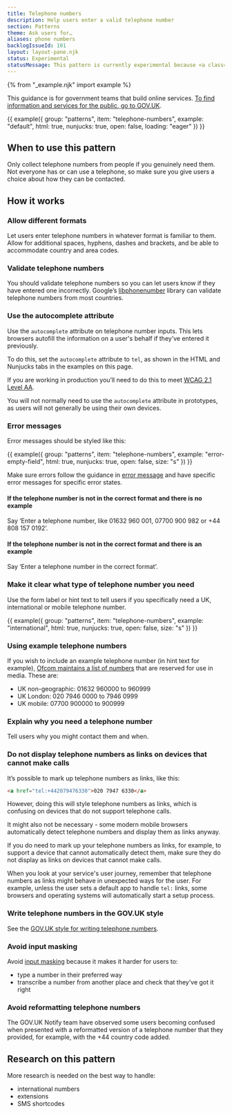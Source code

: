 ```yaml
---
title: Telephone numbers
description: Help users enter a valid telephone number
section: Patterns
theme: Ask users for…
aliases: phone numbers
backlogIssueId: 101
layout: layout-pane.njk
status: Experimental
statusMessage: This pattern is currently experimental because <a class="govuk-link" href="#research-on-this-pattern">more research</a> is needed to validate it.
---
```


{% from "_example.njk" import example %}

This guidance is for government teams that build online services. [To find information and services for the public, go to GOV.UK](https://www.gov.uk/).

{{ example({ group: "patterns", item: "telephone-numbers", example: "default", html: true, nunjucks: true, open: false, loading: "eager" }) }}

## When to use this pattern

Only collect telephone numbers from people if you genuinely need them. Not everyone has or can use a telephone, so make sure you give users a choice about how they can be contacted.

## How it works

### Allow different formats

Let users enter telephone numbers in whatever format is familiar to them. Allow for additional spaces, hyphens, dashes and brackets, and be able to accommodate country and area codes.

### Validate telephone numbers

You should validate telephone numbers so you can let users know if they have entered one incorrectly. Google’s [libphonenumber](https://github.com/googlei18n/libphonenumber) library can validate telephone numbers from most countries.

### Use the autocomplete attribute

Use the `autocomplete` attribute on telephone number inputs. This lets browsers autofill the information on a user's behalf if they’ve entered it previously.

To do this, set the `autocomplete` attribute to `tel`, as shown in the HTML and Nunjucks tabs in the examples on this page.

If you are working in production you’ll need to do this to meet [WCAG 2.1 Level AA](https://www.w3.org/WAI/WCAG21/Understanding/identify-input-purpose.html).

You will not normally need to use the `autocomplete` attribute in prototypes, as users will not generally be using their own devices.

### Error messages

Error messages should be styled like this:

{{ example({ group: "patterns", item: "telephone-numbers", example: "error-empty-field", html: true, nunjucks: true, open: false, size: "s" }) }}

Make sure errors follow the guidance in [error message](/components/error-message/) and have specific error messages for specific error states.

#### If the telephone number is not in the correct format and there is no example

Say ‘Enter a telephone number, like 01632 960 001, 07700 900 982 or +44 808 157 0192’.

#### If the telephone number is not in the correct format and there is an example

Say ‘Enter a telephone number in the correct format’.

### Make it clear what type of telephone number you need

Use the form label or hint text to tell users if you specifically need a UK, international or mobile telephone number.

{{ example({ group: "patterns", item: "telephone-numbers", example: "international", html: true, nunjucks: true, open: false, size: "s" }) }}

### Using example telephone numbers

If you wish to include an example telephone number (in hint text for example), [Ofcom maintains a list of numbers](https://www.ofcom.org.uk/phones-telecoms-and-internet/information-for-industry/numbering/numbers-for-drama) that are reserved for use in media. These are:

- UK non-geographic: 01632 960000 to 960999
- UK London: 020 7946 0000 to 7946 0999
- UK mobile: 07700 900000 to 900999

### Explain why you need a telephone number

Tell users why you might contact them and when.

### Do not display telephone numbers as links on devices that cannot make calls

It’s possible to mark up telephone numbers as links, like this:

```html
<a href="tel:+442079476330">020 7947 6330</a>
```

However, doing this will style telephone numbers as links, which is confusing on devices that do not support telephone calls.

It might also not be necessary - some modern mobile browsers automatically detect telephone numbers and display them as links anyway.

If you do need to mark up your telephone numbers as links, for example, to support a device that cannot automatically detect them, make sure they do not display as links on devices that cannot make calls.

When you look at your service's user journey, remember that telephone numbers as links might behave in unexpected ways for the user. For example, unless the user sets a default app to handle `tel:` links, some browsers and operating systems will automatically start a setup process.

### Write telephone numbers in the GOV.UK style

See the [GOV.UK style for writing telephone numbers](https://www.gov.uk/guidance/style-guide/a-to-z-of-gov-uk-style#telephone-numbers).

### Avoid input masking

Avoid [input masking](https://css-tricks.com/input-masking/) because it makes it harder for users to:

- type a number in their preferred way
- transcribe a number from another place and check that they’ve got it right

### Avoid reformatting telephone numbers

The GOV.UK Notify team have observed some users becoming confused when presented with a reformatted version of a telephone number that they provided, for example, with the +44 country code added.

## Research on this pattern

More research is needed on the best way to handle:

- international numbers
- extensions
- SMS shortcodes
